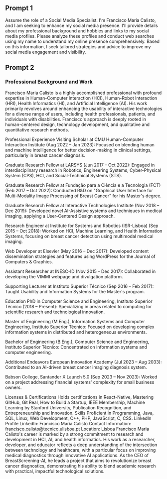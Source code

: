 ## Prompt 1

Assume the role of a Social Media Specialist. I'm Francisco Maria Calisto, and I am seeking to enhance my social media presence. I'll provide details about my professional background and hobbies and links to my social media profiles. Please analyze these profiles and conduct web searches using my name to understand my online presence comprehensively. Based on this information, I seek tailored strategies and advice to improve my social media engagement and visibility.

## Prompt 2

### Professional Background and Work

Francisco Maria Calisto is a highly accomplished professional with profound expertise in Human-Computer Interaction (HCI), Human-Robot Interaction (HRI), Health Informatics (HI), and Artificial Intelligence (AI). His work primarily revolves around enhancing the usability of interactive technologies for a diverse range of users, including health professionals, patients, and individuals with disabilities. Francisco's approach is deeply rooted in human-centered design, technology development, and qualitative and quantitative research methods.

Professional Experience
Visiting Scholar at CMU Human-Computer Interaction Institute (Aug 2022 – Jan 2023): Focused on blending human and machine intelligence for better decision-making in clinical settings, particularly in breast cancer diagnosis.

Graduate Research Fellow at LARSYS (Jun 2017 – Oct 2022): Engaged in interdisciplinary research in Robotics, Engineering Systems, Cyber-Physical System (CPS), HCI, and Social-Technical Systems (STS).

Graduate Research Fellow at Fundação para a Ciência e a Tecnologia (FCT) (Feb 2017 – Oct 2022): Conducted R&D on "Graphical User Interface for Multi-Modality Image Processing of Breast Cancer" for his Master's degree.

Graduate Research Fellow at Interactive Technologies Institute (Nov 2018 – Dec 2019): Developed novel AI-Assistive systems and techniques in medical imaging, applying a User-Centered Design approach.

Research Engineer at Institute for Systems and Robotics (ISR-Lisboa) (Sep 2015 – Oct 2018): Worked on HCI, Machine Learning, and Health Information Systems, focusing on breast cancer detection using multimodal medical imaging.

Web Developer at Elsevier (May 2016 – Dec 2017): Developed content dissemination strategies and features using WordPress for the Journal of Computers & Graphics.

Assistant Researcher at INESC-ID (Nov 2015 – Dec 2017): Collaborated in developing the VIMMI webpage and divulgation platform.

Supporting Lecturer at Instituto Superior Técnico (Sep 2016 – Feb 2017): Taught Usability and Information Systems for the Master's program.

Education
PhD in Computer Science and Engineering, Instituto Superior Técnico (2018 – Present): Specializing in areas related to computing for scientific research and technological innovation.

Master of Engineering (M.Eng.), Information Systems and Computer Engineering, Instituto Superior Técnico: Focused on developing complex information systems in distributed and heterogeneous environments.

Bachelor of Engineering (B.Eng.), Computer Science and Engineering, Instituto Superior Técnico: Concentrated on information systems and computer engineering.

Additional Endeavors
European Innovation Academy (Jul 2023 – Aug 2033): Contributed to an AI-driven breast cancer imaging diagnosis system.

Babson College, Santander X Launch 5.0 (Sep 2023 – Nov 2023): Worked on a project addressing financial systems' complexity for small business owners.

Licenses & Certifications
Holds certifications in React-Native, Mastering GitHub, Git Real, How to Build a Startup, IEEE Membership, Machine Learning by Stanford University, Publication Recognition, and Entrepreneurship and Innovation.
Skills
Proficient in Programming, Java, SQL, Linux, Web Development, C++, PHP, JavaScript, C, CSS.
LinkedIn Profile
LinkedIn: Francisco Maria Calisto
Contact Information: francisco.calisto@tecnico.ulisboa.pt
Location: Lisboa
Francisco Maria Calisto's career is marked by a strong commitment to research and development in HCI, AI, and health informatics. His work as a researcher, developer, and educator reflects a deep understanding of the intersection between technology and healthcare, with a particular focus on improving medical diagnostics through innovative AI applications. As the CEO of BreastScreening-AI, he leads a project that aims to revolutionize breast cancer diagnostics, demonstrating his ability to blend academic research with practical, impactful technological solutions.
